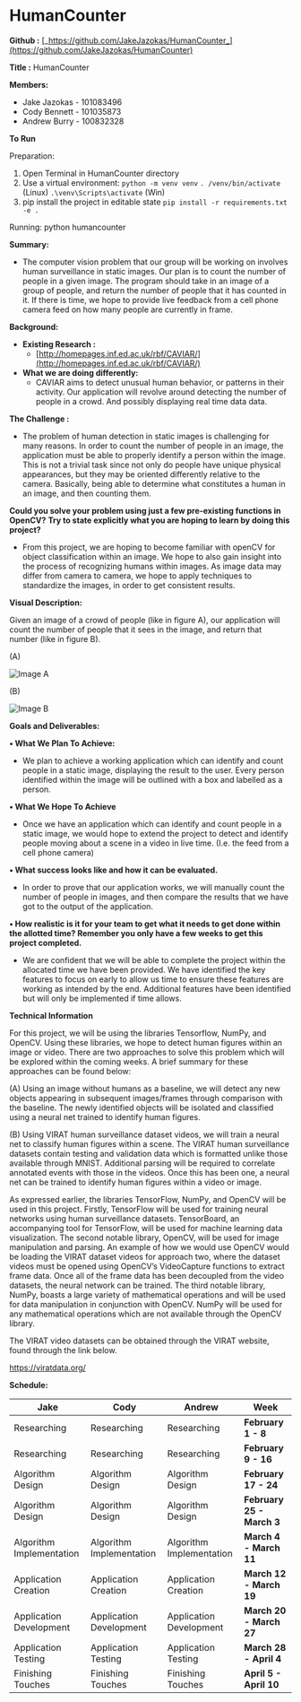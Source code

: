 # HumanCounter

**Github :** [_https://github.com/JakeJazokas/HumanCounter_](https://github.com/JakeJazokas/HumanCounter)

**Title :** HumanCounter

**Members:**

- Jake Jazokas - 101083496
- Cody Bennett - 101035873
- Andrew Burry - 100832328

**To Run**

Preparation:
1) Open Terminal in HumanCounter directory
2) Use a virtual environment:
    `python -m venv venv`
    `. /venv/bin/activate` (Linux)
    `.\venv\Scripts\activate` (Win)
4) pip install the project in editable state
    `pip install -r requirements.txt -e .`

Running:
  python humancounter

**Summary:**

- The computer vision problem that our group will be working on involves human surveillance in static images. Our plan is to count the number of people in a given image. The program should take in an image of a group of people, and return the number of people that it has counted in it. If there is time, we hope to provide live feedback from a cell phone camera feed on how many people are currently in frame.

**Background:**

- **Existing Research :**
  - [http://homepages.inf.ed.ac.uk/rbf/CAVIAR/](http://homepages.inf.ed.ac.uk/rbf/CAVIAR/)
- **What we are doing differently:**
  - CAVIAR aims to detect unusual human behavior, or patterns in their activity. Our application will revolve around detecting the number of people in a crowd. And possibly displaying real time data data.

**The Challenge :**

- The problem of human detection in static images is challenging for many reasons. In order to count the number of people in an image, the application must be able to properly identify a person within the image. This is not a trivial task since not only do people have unique physical appearances, but they may be oriented differently relative to the camera. Basically, being able to determine what constitutes a human in an image, and then counting them.

**Could you solve your problem using just a few pre-existing functions in OpenCV?**
**Try to state explicitly what you are hoping to learn by doing this project?**

- From this project, we are hoping to become familiar with openCV for object classification within an image. We hope to also gain insight into the process of recognizing humans within images. As image data may differ from camera to camera, we hope to apply techniques to standardize the images, in order to get consistent results.

**Visual Description:**

Given an image of a crowd of people (like in figure A), our application will count the number of people that it sees in the image, and return that number (like in figure B).

(A)

![Image A](https://cdn.discordapp.com/attachments/672452802630516747/672893473631764490/unknown.png)

(B)

![Image B](https://cdn.discordapp.com/attachments/672452802630516747/672893497996738560/unknown.png)

**Goals and Deliverables:**

**• What We Plan To Achieve:**

- We plan to achieve a working application which can identify and count people in a static image, displaying the result to the user. Every person identified within the image will be outlined with a box and labelled as a person.

**• What We Hope To Achieve**

- Once we have an application which can identify and count people in a static image, we would hope to extend the project to detect and identify people moving about a scene in a video in live time. (I.e. the feed from a cell phone camera)

**• What success looks like and how it can be evaluated.**

- In order to prove that our application works, we will manually count the number of people in images, and then compare the results that we have got to the output of the application.

**• How realistic is it for your team to get what it needs to get done within the allotted time? Remember you only have a few weeks to get this project completed.**

- We are confident that we will be able to complete the project within the allocated time we have been provided. We have identified the key features to focus on early to allow us time to ensure these features are working as intended by the end. Additional features have been identified but will only be implemented if time allows.

**Technical Information**

For this project, we will be using the libraries Tensorflow, NumPy, and OpenCV. Using these libraries, we hope to detect human figures within an image or video. There are two approaches to solve this problem which will be explored within the coming weeks. A brief summary for these approaches can be found below:

(A) Using an image without humans as a baseline, we will detect any new objects appearing in subsequent images/frames through comparison with the baseline. The newly identified objects will be isolated and classified using a neural net trained to identify human figures.

(B) Using VIRAT human surveillance dataset videos, we will train a neural net to classify human figures within a scene. The VIRAT human surveillance datasets contain testing and validation data which is formatted unlike those available through MNIST. Additional parsing will be required to correlate annotated events with those in the videos. Once this has been one, a neural net can be trained to identify human figures within a video or image.

As expressed earlier, the libraries TensorFlow, NumPy, and OpenCV will be used in this project. 
Firstly, TensorFlow will be used for training neural networks using human surveillance datasets. TensorBoard, an accompanying tool for TensorFlow, will be used for machine learning data visualization. The second notable library, OpenCV, will be used for image manipulation and parsing. An example of how we would use OpenCV would be loading the VIRAT dataset videos for approach two, where the dataset videos must be opened using OpenCV’s VideoCapture functions to extract frame data. Once all of the frame data has been decoupled from the video datasets, the neural network can be trained. The third notable library, NumPy, boasts a large variety of mathematical operations and will be used for data manipulation in conjunction with OpenCV. NumPy will be used for any mathematical operations which are not available through the OpenCV library.

The VIRAT video datasets can be obtained through the VIRAT website, found through the link below.

https://viratdata.org/


**Schedule:**

| **Jake** | **Cody** | **Andrew** | **Week** |
| --- | --- | --- | --- |
| Researching | Researching | Researching | **February 1 - 8** |
| Researching | Researching | Researching | **February 9 - 16** |
| Algorithm Design | Algorithm Design | Algorithm Design | **February 17 - 24** |
| Algorithm Design | Algorithm Design | Algorithm Design | **February 25 - March 3** |
| Algorithm Implementation | Algorithm Implementation | Algorithm Implementation | **March 4 - March 11** |
| Application Creation | Application Creation | Application Creation | **March 12 - March 19** |
| Application Development | Application Development | Application Development | **March 20 - March 27** |
| Application Testing | Application Testing | Application Testing | **March 28 - April 4** |
| Finishing Touches | Finishing Touches | Finishing Touches | **April 5 - April 10** |